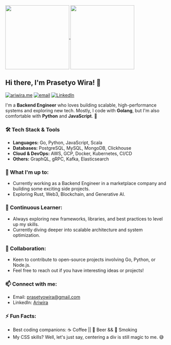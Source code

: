 <a href="https://github.com/prasetyowira">
  <img height=200 align="center" src="https://github-readme-stats.vercel.app/api?username=prasetyowira&show_icons=true&include_all_commits=true&rank_icon=github&theme=dark" />
</a>
<a href="https://github.com/prasetyowira">
  <img height=200 align="center" src="https://github-readme-stats.vercel.app/api/top-langs/?username=prasetyowira&layout=compact&hide=blade,html,css&&size_weight=0.5&count_weight=0.5" />
</a>


## Hi there, I'm Prasetyo Wira! 👋

[![ariwira.me](https://img.shields.io/static/v1?label=Website&message=%20&logo=Ruby&style=flat-square&logoColor=white)](https://prasetyowira.github.io)
[![email](https://img.shields.io/static/v1?label=Email&message=%20&logo=Gmail&style=flat-square&logoColor=white)](mailto:prasetyowira@gmail.com)
[![LinkedIn](https://img.shields.io/static/v1?label=LinkedIn&message=%20&logo=LinkedIn&style=flat-square&logoColor=blue)](https://www.linkedin.com/in/ariwira/)


I'm a **Backend Engineer** who loves building scalable, high-performance systems and exploring new tech. Mostly, I code with **Golang**, but I'm also comfortable with **Python** and **JavaScript**. 🚀

### 🛠️ Tech Stack & Tools
- **Languages:** Go, Python, JavaScript, Scala
- **Databases:** PostgreSQL, MySQL, MongoDB, Clickhouse
- **Cloud & DevOps:** AWS, GCP, Docker, Kubernetes, CI/CD
- **Others:** GraphQL, gRPC, Kafka, Elasticsearch

### 🔭 What I'm up to:
- Currently working as a Backend Engineer in a marketplace company and building some exciting side projects.
- Exploring Rust, Web3, Blockchain, and Generative AI.

### 🌱 Continuous Learner:
- Always exploring new frameworks, libraries, and best practices to level up my skills.
- Currently diving deeper into scalable architecture and system optimization.

### 👯 Collaboration:
- Keen to contribute to open-source projects involving Go, Python, or Node.js.
- Feel free to reach out if you have interesting ideas or projects!

### 📫 Connect with me:
- Email: [prasetyowira@gmail.com](mailto:prasetyowira@gmail.com)
- LinkedIn: [Ariwira](https://www.linkedin.com/in/ariwira)

### ⚡ Fun Facts:
- Best coding companions: ☕️ Coffee || 🍺 Beer && 🚬 Smoking
- My CSS skills? Well, let's just say, centering a div is still magic to me. 😅

